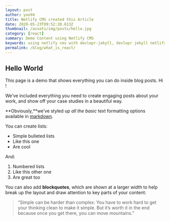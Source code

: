 ```yaml
---
layout: post
author: yoo94
title: Netlify CMS created this Article
date: 2020-05-23T09:52:20.613Z
thumbnail: /assets/img/posts/hello.jpg
category: [react]
summary: Demo Content using Netlify CMS
keywords: using netlify cms with devlopr-jekyll, devlopr jekyll netlify cms, how to use netlify cms
permalink: /blog/what_is_react/
---
```

## Hello World

This page is a demo that shows everything you can do inside blog posts. Hi !

We’ve included everything you need to create engaging posts about your work, and show off your case studies in a beautiful way.

**Obviously,**we’ve styled up *all the basic* text formatting options available in [markdown](https://github.com/adam-p/markdown-here/wiki/Markdown-Cheatsheet).

You can create lists:

* Simple bulleted lists
* Like this one
* Are cool

And:

1. Numbered lists
2. Like this other one
3. Are great too

You can also add **blockquotes**, which are shown at a larger width to help break up the layout and draw attention to key parts of your content:

> “Simple can be harder than complex: You have to work hard to get your thinking clean to make it simple. But it’s worth it in the end because once you get there, you can move mountains.”